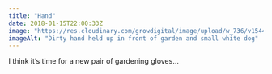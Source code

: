 ```yaml
---
title: "Hand"
date: 2018-01-15T22:00:33Z
image: "https://res.cloudinary.com/growdigital/image/upload/w_736/v1544048407/hand-38754591465.jpg"
imageAlt: "Dirty hand held up in front of garden and small white dog"
---
```


I think it’s time for a new pair of gardening gloves…
